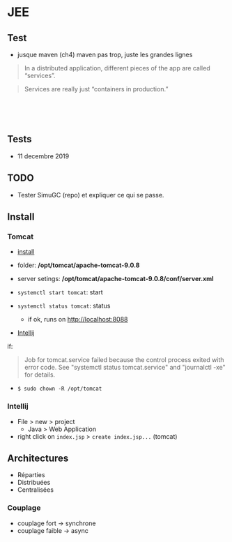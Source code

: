 # JEE

## Test
* jusque maven (ch4) maven pas trop, juste les grandes lignes

>In a distributed application, different pieces of the app are called “services”.

>Services are really just “containers in production.”

<br>
<br>
<br>

## Tests

* 11 decembre 2019

## <st c="r">TODO</st>

* Tester SimuGC (repo) et expliquer ce qui se passe.

<Posts/>

## Install

### Tomcat
* [install](https://www.liquidweb.com/kb/how-to-install-apache-tomcat-9-on-ubuntu-18-04/)
* folder: **/opt/tomcat/apache-tomcat-9.0.8**
* server setings: **/opt/tomcat/apache-tomcat-9.0.8/conf/server.xml**
* `systemctl start tomcat`: start
* `systemctl status tomcat`: status
  * if ok, runs on [http://localhost:8088](http://localhost:8088)

* [Intellij](https://www.jetbrains.com/help/idea/deploying-a-web-app-into-an-app-server-container.html)

<Container type="info">

if:
>Job for tomcat.service failed because the control process exited with error code. See "systemctl status tomcat.service" and "journalctl -xe" for details.

* `$ sudo chown -R /opt/tomcat`


</Container>

### Intellij

* File > new > project
  * Java > Web Application
* right click on `index.jsp` > `create index.jsp...` (tomcat)


## Architectures

* Réparties
* Distribuées
* Centralisées

### Couplage

* couplage fort -> synchrone
* couplage faible -> async

